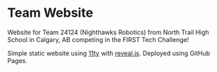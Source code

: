 ﻿# Team Website

Website for Team 24124 (Nighthawks Robotics) from North Trail High School in Calgary, AB competing in the FIRST Tech Challenge!

Simple static website using [11ty](https://www.11ty.dev/) with [reveal.js](https://revealjs.com/). Deployed using GitHub Pages.